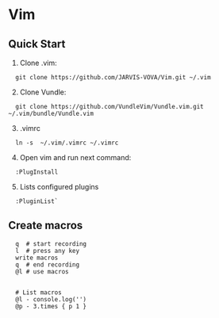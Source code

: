 # Vim

## Quick Start

1. Clone .vim:

```
  git clone https://github.com/JARVIS-VOVA/Vim.git ~/.vim
```

2. Clone Vundle:

```
  git clone https://github.com/VundleVim/Vundle.vim.git ~/.vim/bundle/Vundle.vim
```

3. .vimrc

```
  ln -s  ~/.vim/.vimrc ~/.vimrc
```

4. Open vim and run next command:

```
  :PlugInstall
```

5. Lists configured plugins

```
  :PluginList`
```

## Create macros
```
  q  # start recording
  l  # press any key
  write macros
  q  # end recording
  @l # use macros


  # List macros
  @l - console.log('')
  @p - 3.times { p 1 }
```
